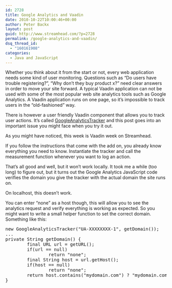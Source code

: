 ```yaml
---
id: 2728
title: Google Analytics and Vaadin
date: 2010-10-22T10:00:46+00:00
author: Peter Backx
layout: post
guid: http://www.streamhead.com/?p=2728
permalink: /google-analytics-and-vaadin/
dsq_thread_id:
  - "160161908"
categories:
  - Java and JavaScript
---
```

Whether you think about it from the start or not, every web application needs some kind of user monitoring. Questions such as &#8220;Do users have trouble registering?&#8221;, &#8220;Why don&#8217;t they buy product x?&#8221; need clear answers in order to move your site forward. A typical Vaadin application can not be used with some of the most popular web site analytics tools such as Google Analytics. A Vaadin application runs on one page, so it&#8217;s impossible to track users in the &#8220;old-fashioned&#8221; way.

There is however a user friendly Vaadin component that allows you to track user actions. It&#8217;s called <a title="GoogleAnalyticsTracker add-on for Vaadin" href="http://vaadin.com/addon/googleanalyticstracker" target="_blank">GoogleAnalyticsTracker</a> and this post goes into an important issue you might face when you try it out.

<!--more-->As you might have noticed, this week is Vaadin week on Streamhead.

If you follow the instructions that come with the add on, you already know everything you need to know. Instantiate the tracker and call the measurement function whenever you want to log an action.

That&#8217;s all good and well, but it won&#8217;t work locally. It took me a while (too long) to figure out, but it turns out the Google Analytics JavaScript code verifies the domain you give the tracker with the actual domain the site runs on.

On localhost, this doesn&#8217;t work.

You can enter &#8220;none&#8221; as a host though, this will allow you to see the analytics request and verify everything is working as expected. So you might want to write a small helper function to set the correct domain. Something like this:

<pre lang="Java">new GoogleAnalyticsTracker("UA-XXXXXXXX-1", getDomain());
...
private String getDomain() {
        final URL url = getURL();
        if(url == null)
                return "none";
        final String host = url.getHost();
        if(host == null)
                return "none";
        return host.contains("mydomain.com") ? "mydomain.com" : "none";
}
</pre>

<!-- AddThis Advanced Settings generic via filter on the_content -->

<!-- AddThis Share Buttons generic via filter on the_content -->